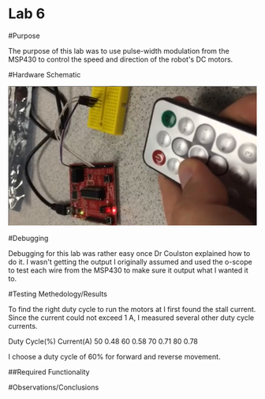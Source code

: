 Lab 6
==================
#Purpose

The purpose of this lab was to use pulse-width modulation from the MSP430 to control the speed and direction of the robot's DC motors.

#Hardware Schematic

![Alt Text](https://github.com/RyanRedhead/382Lab5/blob/master/Hardware.PNG?raw=true)

#Debugging

Debugging for this lab was rather easy once Dr Coulston explained how to do it. I wasn't getting the output I originally assumed and used the o-scope to test each wire from the MSP430 to make sure it output what I wanted it to.

#Testing Methedology/Results

To find the right duty cycle to run the motors at I first found the stall current. Since the current could not exceed 1 A, I measured several other duty cycle currents.

Duty Cycle(%)      Current(A)
50                 0.48
60                 0.58
70                 0.71
80                 0.78

I choose a duty cycle of 60% for forward and reverse movement.

##Required Functionality



#Observations/Conclusions

